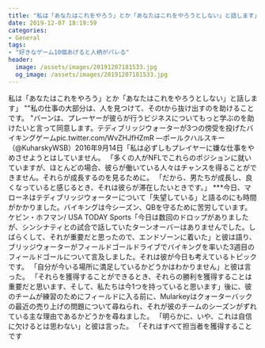 ```yaml
---
title: "私は「あなたはこれをやろう」とか「あなたはこれをやろうとしない」と話します」 &quot;&quot;私の仕事の大部分は、人を見つけて、そのtから抜け出すのを助けることです。"
date: 2019-12-07 18:19:59
categories:
- General
tags:
- "好きなゲーム10個あげると人柄がバレる"
header:
  image: /assets/images/20191207181533.jpg
  og_image: /assets/images/20191207181533.jpg
---
```


私は「あなたはこれをやろう」とか「あなたはこれをやろうとしない」と話します」 &quot;&quot;私の仕事の大部分は、人を見つけて、そのtから抜け出すのを助けることです。 &quot;バーンは、プレーヤーが彼らが行うビジネスについてもっと学ぶのを助けたいと言って同意します。テディブリッジウォーターが3つの傍受を投げたバイキングゲームpic.twitter.com/WvZHJfHZmR —ポールクハルスキー（@KuharskyWSB）2016年9月14日「私は必ずしもプレイヤーに嫌な仕事をやめさせようとはしていません。 「多くの人がNFLでこれらのポジションに就いていますが、ほとんどの場合、彼らが働いている人々はチャンスを得ることができません。それらが成長するのを見るために。 「だから、男たちが成長し、良くなっていると感じるとき、それは彼らが滞在したいときです。」 ***今日、マローネはテディブリッジウォーターについて「失望している」と語るのにも時間がかかりました。バイキングは今シーズン、QBを守るために苦労しています。ケビン・ホフマン/ USA TODAY Sports「今日は数回のドロップがありましたが、シンシナティとの試合で話していたターンオーバーはありませんでした。しばらくして、それが重要だと思ったので、エンドゾーンに着いた」と彼は語り、ブリッジウォーターがフィールドゴールドライブでバイキングを率いた3週目のフィールドゴールについて言及しました。それは彼が今日も考えているトピックです。 「自分が今いる場所に満足しているかどうかはわかりません」と彼は言った。 「それらを獲得することができるとき、それらの勝利を獲得することは重要だと思います、そして、私たちは今1つを持っていると思います」後に、彼のチームが練習のためにフィールドに入る前に、Mularkeyはクォーターバックの最近の売り上げの問題について尋ねられ、それが彼のチームのシーズンがずれている主な理由であるかどうかを尋ねました。 「明らかに、いや、これは自信に欠けるとは思わない」と彼は言った。 「それはすべて担当者を獲得することです
